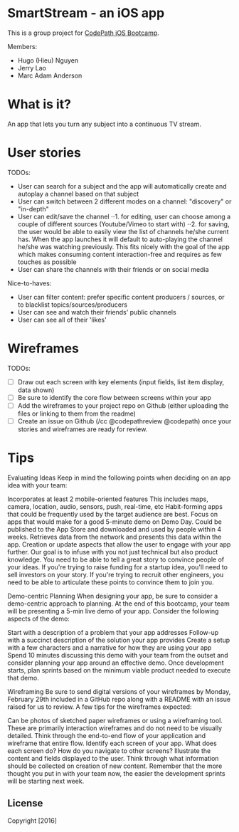 # SmartStream - an iOS app

This is a group project for [CodePath iOS Bootcamp](http://courses.codepath.com/courses/intro_to_ios).

Members:
- Hugo (Hieu) Nguyen
- Jerry Lao
- Marc Adam Anderson

# What is it?
An app that lets you turn any subject into a continuous TV stream.

# User stories

TODOs:

- User can search for a subject and the app will automatically create and autoplay a channel based on that subject
- User can switch between 2 different modes on a channel: "discovery" or "in-depth"
- User can edit/save the channel
⋅⋅1. for editing, user can choose among a couple of different sources (Youtube/Vimeo to start with)
⋅⋅2. for saving, the user would be able to easily view the list of channels he/she current has. When the app launches it will default to auto-playing the channel he/she was watching previously. This fits nicely with the goal of the app which makes consuming content interaction-free and requires as few touches as possible
- User can share the channels with their friends or on social media

Nice-to-haves:
- User can filter content: prefer specific content producers / sources,  or to blacklist topics/sources/producers
- User can see and watch their friends' public channels
- User can see all of their 'likes'

# Wireframes

TODOs:

- [ ] Draw out each screen with key elements (input fields, list item display, data shown)
- [ ] Be sure to identify the core flow between screens within your app
- [ ] Add the wireframes to your project repo on Github (either uploading the files or linking to them from the readme)
- [ ] Create an issue on Github (/cc @codepathreview @codepath) once your stories and wireframes are ready for review.

# Tips

Evaluating Ideas
Keep in mind the following points when deciding on an app idea with your team:

Incorporates at least 2 mobile-oriented features
This includes maps, camera, location, audio, sensors, push, real-time, etc
Habit-forming apps that could be frequently used by the target audience are best.
Focus on apps that would make for a good 5-minute demo on Demo Day.
Could be published to the App Store and downloaded and used by people within 4 weeks.
Retrieves data from the network and presents this data within the app.
Creation or update aspects that allow the user to engage with your app further.
Our goal is to infuse with you not just technical but also product knowledge. You need to be able to tell a great story to convince people of your ideas. If you're trying to raise funding for a startup idea, you'll need to sell investors on your story. If you're trying to recruit other engineers, you need to be able to articulate these points to convince them to join you.

Demo-centric Planning
When designing your app, be sure to consider a demo-centric approach to planning. At the end of this bootcamp, your team will be presenting a 5-min live demo of your app. Consider the following aspects of the demo:

Start with a description of a problem that your app addresses
Follow-up with a succinct description of the solution your app provides
Create a setup with a few characters and a narrative for how they are using your app
Spend 10 minutes discussing this demo with your team from the outset and consider planning your app around an effective demo. Once development starts, plan sprints based on the minimum viable product needed to execute that demo.

Wireframing
Be sure to send digital versions of your wireframes by Monday, February 29th included in a GitHub repo along with a README with an issue raised for us to review. A few tips for the wireframes expected:

Can be photos of sketched paper wireframes or using a wireframing tool.
These are primarily interaction wireframes and do not need to be visually detailed.
Think through the end-to-end flow of your application and wireframe that entire flow.
Identify each screen of your app. What does each screen do? How do you navigate to other screens?
Illustrate the content and fields displayed to the user.
Think through what information should be collected on creation of new content.
Remember that the more thought you put in with your team now, the easier the development sprints will be starting next week.

## License

Copyright [2016]
